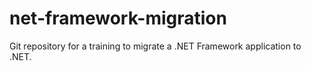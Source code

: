 # net-framework-migration
Git repository for a training to migrate a .NET Framework application to .NET.
